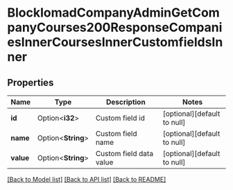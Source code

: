 # BlockIomadCompanyAdminGetCompanyCourses200ResponseCompaniesInnerCoursesInnerCustomfieldsInner

## Properties

Name | Type | Description | Notes
------------ | ------------- | ------------- | -------------
**id** | Option<**i32**> | Custom field id | [optional][default to null]
**name** | Option<**String**> | Custom field name | [optional][default to null]
**value** | Option<**String**> | Custom field data value | [optional][default to null]

[[Back to Model list]](../README.md#documentation-for-models) [[Back to API list]](../README.md#documentation-for-api-endpoints) [[Back to README]](../README.md)


